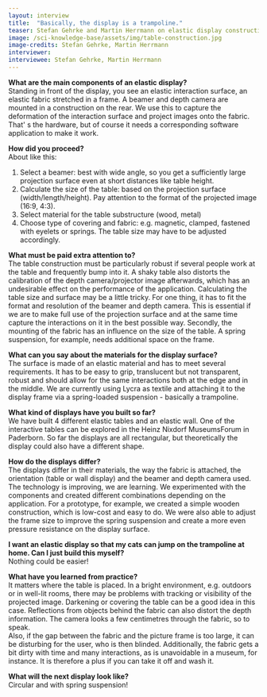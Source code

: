 ```yaml
---
layout: interview
title:  "Basically, the display is a trampoline."
teaser: Stefan Gehrke and Martin Herrmann on elastic display construction and materials, projection issues and practical challenges.
image: /sci-knowledge-base/assets/img/table-construction.jpg
image-credits: Stefan Gehrke, Martin Herrmann
interviewer:
interviewee: Stefan Gehrke, Martin Herrmann
---
```


**What are the main components of an elastic display?**  
Standing in front of the display, you see an elastic interaction surface, an elastic fabric stretched in a frame. A beamer and depth camera are mounted in a construction on the rear. We use this to capture the deformation of the interaction surface and project images onto the fabric. That' s the hardware, but of course it needs a corresponding software application to make it work.

**How did you proceed?**  
About like this:  
1. Select a beamer: best with wide angle, so you get a sufficiently large projection surface even at short distances like table height.
2. Calculate the size of the table: based on the projection surface (width/length/height). Pay attention to the format of the projected image (16:9, 4:3).
3. Select material for the table substructure (wood, metal)
4. Choose type of covering and fabric: e.g. magnetic, clamped, fastened with eyelets or springs. The table size may have to be adjusted accordingly.

**What must be paid extra attention to?**  
The table construction must be particularly robust if several people work at the table and frequently bump into it.
A shaky table also distorts the calibration of the depth camera/projector image afterwards, which has an undesirable effect on the performance of the application.
Calculating the table size and surface may be a little tricky. For one thing, it has to fit the format and resolution of the beamer and depth camera. This is essential if we are to make full use of the projection surface and at the same time capture the interactions on it in the best possible way. Secondly, the mounting of the fabric has an influence on the size of the table. A spring suspension, for example, needs additional space on the frame.

**What can you say about the materials for the display surface?**  
The surface is made of an elastic material and has to meet several requirements. It has to be easy to grip, translucent but not transparent, robust and should allow for the same interactions both at the edge and in the middle. We are currently using Lycra as textile and attaching it to the display frame via a spring-loaded suspension - basically a trampoline.

**What kind of displays have you built so far?**  
We have built 4 different elastic tables and an elastic wall. One of the interactive tables can be explored in the Heinz Nixdorf MuseumsForum in Paderborn. So far the displays are all rectangular, but theoretically the display could also have a different shape.

**How do the displays differ?**  
The displays differ in their materials, the way the fabric is attached, the orientation (table or wall display) and the beamer and depth camera used. The technology is improving, we are learning. We experimented with the components and created different combinations depending on the application. 
For a prototype, for example, we created a simple wooden construction, which is low-cost and easy to do. We were also able to adjust the frame size to improve the spring suspension and create a more even pressure resistance on the display surface.

**I want an elastic display so that my cats can jump on the trampoline at home. Can I just build this myself?**  
Nothing could be easier!

**What have you learned from practice?**    
It matters where the table is placed. In a bright environment, e.g. outdoors or in well-lit rooms, there may be problems with tracking or visibility of the projected image.   Darkening or covering the table can be a good idea in this case.
Reflections from objects behind the fabric can also distort the depth information. The camera looks a few centimetres through the fabric, so to speak.  
Also, if the gap between the fabric and the picture frame is too large, it can be disturbing for the user, who is then blinded. 
Additionally, the fabric gets a bit dirty with time and many interactions, as is unavoidable in a museum, for instance. It is therefore a plus if you can take it off and wash it.

**What will the next display look like?**  
Circular and with spring suspension!







